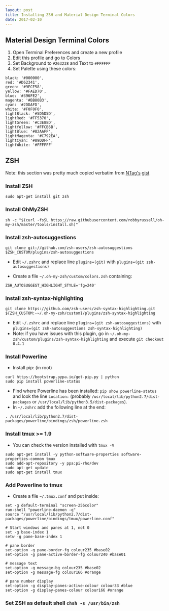 ```yaml
---    
layout: post
title: Installing ZSH and Material Design Terminal Colors
date: 2017-02-10
---
```


## Material Design Terminal Colors

1. Open Terminal Preferences and create a new profile
2. Edit this profile and go to Colors
3. Set Background to `#263238` and Text to `#FFFFFF`
4. Set Palette using these colors: 

```
black: '#000000',
red: '#D62341',
green: '#9ECE58',
yellow: '#FAED70',
blue: '#396FE2',
magenta: '#BB80B3',
cyan: '#2DDAFD',
white: '#F0F0F0',
lightBlack: '#5D5D5D',
lightRed: '#FF5370',
lightGreen: '#C3E88D',
lightYellow: '#FFCB6B',
lightBlue: '#82AAFF',
lightMagenta: '#C792EA',
lightCyan: '#89DDFF',
lightWhite: '#FFFFFF'
```

## ZSH

Note: this section was pretty much copied verbatim from [NTag's](https://github.com/NTag) [gist](https://gist.github.com/NTag/39a27aea87aeabe54c09)


### Install ZSH

```
sudo apt-get install git zsh
```

### Install OhMyZSH

```
sh -c "$(curl -fsSL https://raw.githubusercontent.com/robbyrussell/oh-my-zsh/master/tools/install.sh)"
```

### Install zsh-autosuggestions

```
git clone git://github.com/zsh-users/zsh-autosuggestions $ZSH_CUSTOM/plugins/zsh-autosuggestions
```

  - Edit `~/.zshrc` and replace line `plugins=(git)` with `plugins=(git zsh-autosuggestions)`

  - Create a file `~/.oh-my-zsh/custom/colors.zsh` containing:

```
ZSH_AUTOSUGGEST_HIGHLIGHT_STYLE='fg=240'
```

### Install zsh-syntax-highlighting

```
git clone https://github.com/zsh-users/zsh-syntax-highlighting.git ${ZSH_CUSTOM:-~/.oh-my-zsh/custom}/plugins/zsh-syntax-highlighting
```

  - Edit `~/.zshrc` and replace line `plugins=(git zsh-autosuggestions)` with `plugins=(git zsh-autosuggestions zsh-syntax-highlighting)`
  - Note: if you have issues with this plugin, go in `~/.oh-my-zsh/custom/plugins/zsh-syntax-highlighting` and execute `git checkout 0.4.1`

### Install Powerline

  - Install pip: (in root)

```
curl https://bootstrap.pypa.io/get-pip.py | python
sudo pip install powerline-status
```
  - Find where Powerline has been installed: `pip show powerline-status` and look the line `Location:` (probably `/usr/local/lib/python2.7/dist-packages` or `/usr/local/lib/python3.5/dist-packages`).
  - In `~/.zshrc` add the following line at the end:

```
. /usr/local/lib/python2.7/dist-packages/powerline/bindings/zsh/powerline.zsh
```

### Install tmux >= 1.9

  - You can check the version installed with `tmux -V`

```
sudo apt-get install -y python-software-properties software-properties-common tmux
sudo add-apt-repository -y ppa:pi-rho/dev
sudo apt-get update
sudo apt-get install tmux
```

### Add Powerline to tmux

  - Create a file `~/.tmux.conf` and put inside:  

```
set -g default-terminal "screen-256color"
run-shell "powerline-daemon -q"
source "/usr/local/lib/python2.7/dist-packages/powerline/bindings/tmux/powerline.conf"

# Start windows and panes at 1, not 0
set -g base-index 1
setw -g pane-base-index 1

# pane border
set-option -g pane-border-fg colour235 #base02
set-option -g pane-active-border-fg colour240 #base01

# message text
set-option -g message-bg colour235 #base02
set-option -g message-fg colour166 #orange

# pane number display
set-option -g display-panes-active-colour colour33 #blue
set-option -g display-panes-colour colour166 #orange
```

### Set ZSH as default shell `chsh -s /usr/bin/zsh`